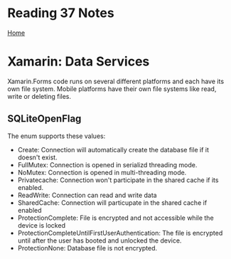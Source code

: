 # Reading 37 Notes

[Home](README.md)

# Xamarin: Data Services

Xamarin.Forms code runs on several different platforms and each have its own file system. Mobile platforms have their own file systems like read, write or deleting files. 

## SQLiteOpenFlag 
The enum supports these values:
- Create: Connection will automatically create the database file if it doesn't exist.
- FullMutex: Connection is opened in serializd threading mode.
- NoMutex: Connection is opened in multi-threading mode.
- Privatecache: Connection won't participate in the shared cache if its enabled.
- ReadWrite: Connection can read and write data
- SharedCache: Connection will particupate in the shared cache if enabled
- ProtectionComplete: File is encrypted and not accessible while the device is locked
- ProtectionCompleteUntilFirstUserAuthentication: The file is encrypted until after the user has booted and unlocked the device.
- ProtectionNone: Database file is not encrypted.
